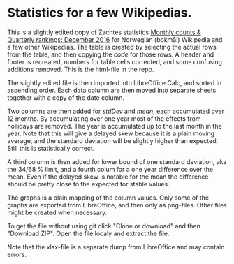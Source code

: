 # Statistics for a few Wikipedias.

This is a slightly edited copy of Zachtes statistics [Monthly counts &amp; Quarterly rankings: December 2016](https://stats.wikimedia.org/EN/TablesWikipediaNO.htm) for Norwegian (bokmål) Wikipedia and a few other Wikipedias. The table is created by selecting the actual rows from the table, and then copying the _code_  for those rows. A header and footer is recreated, numbers for table cells corrected, and some confusing additions removed. This is the html-file in the repo.

The slightly edited file is then imported into LibreOffice Calc, and sorted in ascending order. Each data column are then moved into separate sheets together with a copy of the date column.

Two columns are then added for _stdDev_ and _mean_, each accumulated over 12 months. By accumulating over one year most of the effects from hollidays are removed. The year is accumulated up to the last month in the year. Note that this will give a delayed skew because it is a plain moving average, and the standard deviation will be slightly higher than expected. Still this is statistically correct.

A third column is then added for lower bound of one standard deviation, aka the 34/68 % limit, and a fourth colum for a one year difference over the mean. Even if the delayed skew is notable for the mean the difference should be pretty close to the expected for stable values.

The graphs is a plain mapping of the column values. Only some of the graphs are exported from LibreOffice, and then only as png-files. Other files might be created when necessary.

To get the file without using git click "Clone or download" and then "Download ZIP". Open the file localy and extract the file.

Note thet the xlsx-file is a separate dump from LibreOffice and may contain errors.
